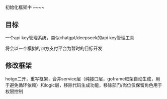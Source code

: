 # 
初始化框架中 ~~~~

## 目标
一个api key管理系统，类似chatgpt/deepseek的api key管理工具

将会以一个模拟的四方支付平台为暂时的目标开发

## 修改框架
hotgo二开，重写框架，合并service层（纯接口层，goframe框架自动生成，用于避免循环依赖）和logic层，移除代码生成功能，移除部门/岗位仅保留角色用于权限控制
